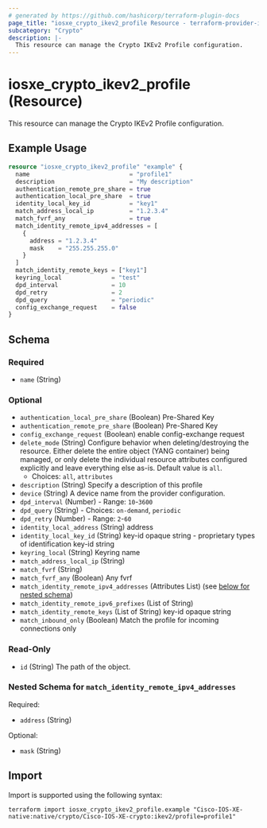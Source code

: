```yaml
---
# generated by https://github.com/hashicorp/terraform-plugin-docs
page_title: "iosxe_crypto_ikev2_profile Resource - terraform-provider-iosxe"
subcategory: "Crypto"
description: |-
  This resource can manage the Crypto IKEv2 Profile configuration.
---
```


# iosxe_crypto_ikev2_profile (Resource)

This resource can manage the Crypto IKEv2 Profile configuration.

## Example Usage

```terraform
resource "iosxe_crypto_ikev2_profile" "example" {
  name                            = "profile1"
  description                     = "My description"
  authentication_remote_pre_share = true
  authentication_local_pre_share  = true
  identity_local_key_id           = "key1"
  match_address_local_ip          = "1.2.3.4"
  match_fvrf_any                  = true
  match_identity_remote_ipv4_addresses = [
    {
      address = "1.2.3.4"
      mask    = "255.255.255.0"
    }
  ]
  match_identity_remote_keys = ["key1"]
  keyring_local              = "test"
  dpd_interval               = 10
  dpd_retry                  = 2
  dpd_query                  = "periodic"
  config_exchange_request    = false
}
```

<!-- schema generated by tfplugindocs -->
## Schema

### Required

- `name` (String)

### Optional

- `authentication_local_pre_share` (Boolean) Pre-Shared Key
- `authentication_remote_pre_share` (Boolean) Pre-Shared Key
- `config_exchange_request` (Boolean) enable config-exchange request
- `delete_mode` (String) Configure behavior when deleting/destroying the resource. Either delete the entire object (YANG container) being managed, or only delete the individual resource attributes configured explicitly and leave everything else as-is. Default value is `all`.
  - Choices: `all`, `attributes`
- `description` (String) Specify a description of this profile
- `device` (String) A device name from the provider configuration.
- `dpd_interval` (Number) - Range: `10`-`3600`
- `dpd_query` (String) - Choices: `on-demand`, `periodic`
- `dpd_retry` (Number) - Range: `2`-`60`
- `identity_local_address` (String) address
- `identity_local_key_id` (String) key-id opaque string - proprietary types of identification key-id string
- `keyring_local` (String) Keyring name
- `match_address_local_ip` (String)
- `match_fvrf` (String)
- `match_fvrf_any` (Boolean) Any fvrf
- `match_identity_remote_ipv4_addresses` (Attributes List) (see [below for nested schema](#nestedatt--match_identity_remote_ipv4_addresses))
- `match_identity_remote_ipv6_prefixes` (List of String)
- `match_identity_remote_keys` (List of String) key-id opaque string
- `match_inbound_only` (Boolean) Match the profile for incoming connections only

### Read-Only

- `id` (String) The path of the object.

<a id="nestedatt--match_identity_remote_ipv4_addresses"></a>
### Nested Schema for `match_identity_remote_ipv4_addresses`

Required:

- `address` (String)

Optional:

- `mask` (String)

## Import

Import is supported using the following syntax:

```shell
terraform import iosxe_crypto_ikev2_profile.example "Cisco-IOS-XE-native:native/crypto/Cisco-IOS-XE-crypto:ikev2/profile=profile1"
```
